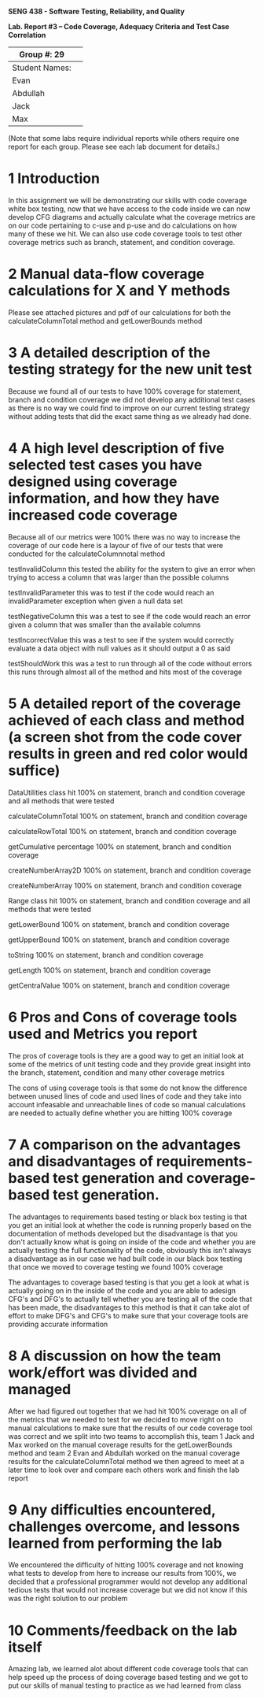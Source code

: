 **SENG 438 - Software Testing, Reliability, and Quality**

**Lab. Report #3 – Code Coverage, Adequacy Criteria and Test Case Correlation**

| Group \#: 29      |     |
| -------------- | --- |
| Student Names: |     |
| Evan                |   
| Abdullah            |   
| Jack                |   
| Max                 |  

(Note that some labs require individual reports while others require one report
for each group. Please see each lab document for details.)

# 1 Introduction
In this assignment we will be demonstrating our skills with code coverage white box testing, now that we have access to 
the code inside we can now develop CFG diagrams and actually calculate what the coverage metrics are on our code pertaining to c-use and p-use and do calculations on how many of these we hit. We can also use code coverage tools to test other coverage metrics such as branch, statement, and condition coverage. 

# 2 Manual data-flow coverage calculations for X and Y methods
Please see attached pictures and pdf of our calculations for both the calculateColumnTotal method and getLowerBounds method

# 3 A detailed description of the testing strategy for the new unit test
Because we found all of our tests to have 100% coverage for statement, branch and condition coverage we did not develop any additional test cases as there is no way we could find to improve on our current testing strategy without adding tests that did the exact same thing as we already had done.

# 4 A high level description of five selected test cases you have designed using coverage information, and how they have increased code coverage

Because all of our metrics were 100% there was no way to increase the coverage of our code here is a layour of five of our tests that were conducted for the calculateColumnnotal method

testInvalidColumn this tested the ability for the system to give an error when trying to access a column that was larger than the possible columns

testInvalidParameter this was to test if the code would reach an invalidParameter exception when given a null data set

testNegativeColumn this was a test to see if the code would reach an error given a column that was smaller than the available columns

testIncorrectValue this was a test to see if the system would correctly evaluate a data object with null values as it should output a 0 as said

testShouldWork this was a test to run through all of the code without errors this runs through almost all of the method and hits most of the coverage 

# 5 A detailed report of the coverage achieved of each class and method (a screen shot from the code cover results in green and red color would suffice)

DataUtilities class hit 100% on statement, branch and condition coverage and all methods that were tested

calculateColumnTotal 100% on statement, branch and condition coverage

calculateRowTotal 100% on statement, branch and condition coverage

getCumulative percentage 100% on statement, branch and condition coverage

createNumberArray2D 100% on statement, branch and condition coverage

createNumberArray 100% on statement, branch and condition coverage

Range class hit 100% on statement, branch and condition coverage and all methods that were tested

getLowerBound 100% on statement, branch and condition coverage

getUpperBound 100% on statement, branch and condition coverage

toString 100% on statement, branch and condition coverage

getLength 100% on statement, branch and condition coverage 

getCentralValue 100% on statement, branch and condition coverage

# 6 Pros and Cons of coverage tools used and Metrics you report

The pros of coverage tools is they are a good way to get an initial look at some of the metrics of unit testing code and they provide great insight into the branch, statement, condition and many other coverage metrics

The cons of using coverage tools is that some do not know the difference between unused lines of code and used lines of code and they take into account infeasable and unreachable lines of code so manual calculations are needed to actually define whether you are hitting 100% coverage

# 7 A comparison on the advantages and disadvantages of requirements-based test generation and coverage-based test generation.

The advantages to requirements based testing or black box testing is that you get an initial look at whether the code is running properly based on the documentation of methods developed but the disadvantage is that you don't actually know what is going on inside of the code and whether you are actually testing the full functionality of the code, obviously this isn't always a disadvantage as in our case we had built code in our black box testing that once we moved to coverage testing we found 100% coverage

The advantages to coverage based testing is that you get a look at what is actually going on in the inside of the code and you are able to  adesign CFG's and DFG's to actually tell whether you are testing all of the code that has been made, the disadvantages to this method is that it can take alot of effort to make DFG's and CFG's to make sure that your coverage tools are providing accurate information

# 8 A discussion on how the team work/effort was divided and managed

After we had figured out together that we had hit 100% coverage on all of the metrics that we needed to test for we decided to move right on to manual calculations to make sure that the results of our code coverage tool was correct and we split into two teams to accomplish this, team 1 Jack and Max worked on the manual coverage results for the getLowerBounds method and team 2 Evan and Abdullah worked on the manual coverage results for the calculateColumnTotal method we then agreed to meet at a later time to look over and compare each others work and finish the lab report

# 9 Any difficulties encountered, challenges overcome, and lessons learned from performing the lab

We encountered the difficulty of hitting 100% coverage and not knowing what tests to develop from here to increase our results from 100%, we decided that a professional programmer would not develop any additional tedious tests that would not increase coverage but we did not know if this was the right solution to our problem

# 10 Comments/feedback on the lab itself

Amazing lab, we learned alot about different code coverage tools that can help speed up the process of doing coverage based testing and we got to put our skills of manual testing to practice as we had learned from class
